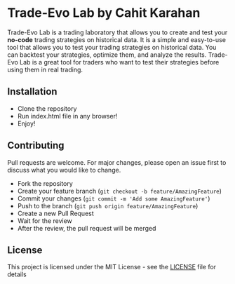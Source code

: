 # Trade-Evo Lab by Cahit Karahan

Trade-Evo Lab is a trading laboratory that allows you to create and test your **no-code** trading strategies on historical data. It is a simple and easy-to-use tool that allows you to test your trading strategies on historical data. You can backtest your strategies, optimize them, and analyze the results. Trade-Evo Lab is a great tool for traders who want to test their strategies before using them in real trading.

## Installation
- Clone the repository
- Run index.html file in any browser!
- Enjoy!

## Contributing

Pull requests are welcome. For major changes, please open an issue first to discuss what you would like to change.

- Fork the repository
- Create your feature branch (`git checkout -b feature/AmazingFeature`)
- Commit your changes (`git commit -m 'Add some AmazingFeature'`)
- Push to the branch (`git push origin feature/AmazingFeature`)
- Create a new Pull Request
- Wait for the review
- After the review, the pull request will be merged

## License

This project is licensed under the MIT License - see the [LICENSE](LICENSE) file for details